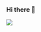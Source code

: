 ### Hi there 👋

<!-- <a href="#">
  <img align="center" src="https://github-readme-stats.vercel.app/api?username=develo-pera&theme=dark&count_private=true&show_icons=true&hide_rank=true&hide=stars" /> -->
</a>
<a href="#">
  <img align="center" src="https://github-readme-stats.vercel.app/api/top-langs/?username=develo-pera&layout=compact&langs_count=6&hide=java,css,HTML,Scilab" />
</a>

<!--
**develo-pera/develo-pera** is a ✨ _special_ ✨ repository because its `README.md` (this file) appears on your GitHub profile.

Here are some ideas to get you started:

- 🔭 I’m currently working on ...
- 🌱 I’m currently learning ...
- 👯 I’m looking to collaborate on ...
- 🤔 I’m looking for help with ...
- 💬 Ask me about ...
- 📫 How to reach me: ...
- 😄 Pronouns: ...
- ⚡ Fun fact: ...
-->
